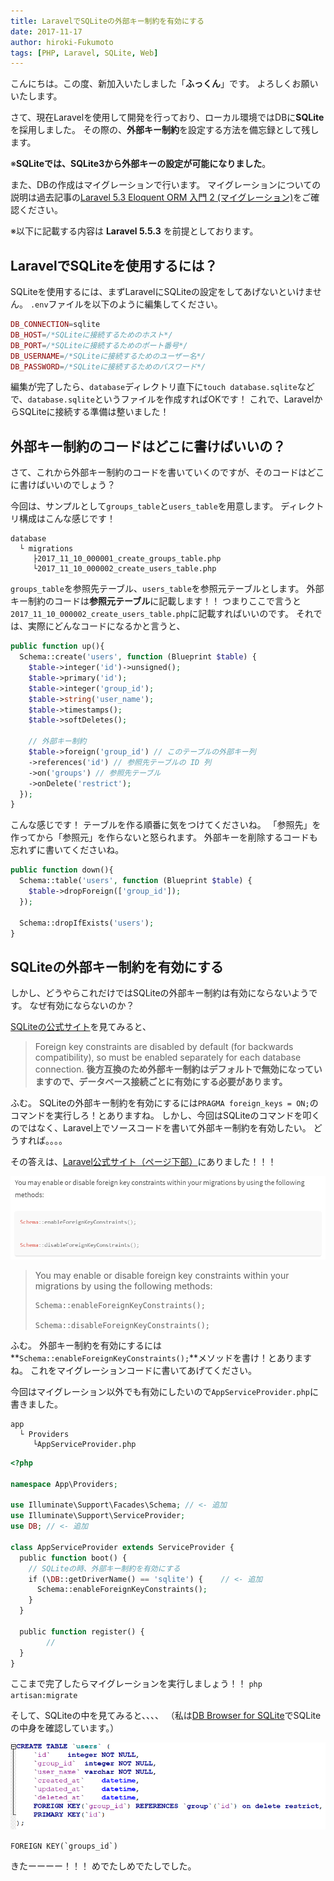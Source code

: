 ```yaml
---
title: LaravelでSQLiteの外部キー制約を有効にする
date: 2017-11-17
author: hiroki-Fukumoto
tags: [PHP, Laravel, SQLite, Web]
---
```


こんにちは。この度、新加入いたしました「**ふっくん**」です。
よろしくお願いいたします。

さて、現在Laravelを使用して開発を行っており、ローカル環境ではDBに**SQLite**を採用しました。
その際の、**外部キー制約**を設定する方法を備忘録として残します。

※**SQLiteでは、SQLite3から外部キーの設定が可能になりました**。

また、DBの作成はマイグレーションで行います。
マイグレーションについての説明は過去記事の[Laravel 5.3 Eloquent ORM 入門 2 (マイグレーション)](/laravel-53-eloquent-orm-2/)をご確認ください。


※以下に記載する内容は **Laravel 5.5.3** を前提としております。

## LaravelでSQLiteを使用するには？

SQLiteを使用するには、まずLaravelにSQLiteの設定をしてあげないといけません。
`.env`ファイルを以下のように編集してください。

```php
DB_CONNECTION=sqlite
DB_HOST=/*SQLiteに接続するためのホスト*/
DB_PORT=/*SQLiteに接続するためのポート番号*/
DB_USERNAME=/*SQLiteに接続するためのユーザー名*/
DB_PASSWORD=/*SQLiteに接続するためのパスワード*/
```

編集が完了したら、`database`ディレクトリ直下に`touch database.sqlite`などで、`database.sqlite`というファイルを作成すればOKです！
これで、LaravelからSQLiteに接続する準備は整いました！

## 外部キー制約のコードはどこに書けばいいの？

さて、これから外部キー制約のコードを書いていくのですが、そのコードはどこに書けばいいのでしょう？

今回は、サンプルとして`groups_table`と`users_table`を用意します。
ディレクトリ構成はこんな感じです！

```
database
  └ migrations
     ├2017_11_10_000001_create_groups_table.php
     └2017_11_10_000002_create_users_table.php
```

`groups_table`を参照先テーブル、`users_table`を参照元テーブルとします。
外部キー制約のコードは**参照元テーブル**に記載します！！
つまりここで言うと`2017_11_10_000002_create_users_table.php`に記載すればいいのです。
それでは、実際にどんなコードになるかと言うと、

```php
public function up(){
  Schema::create('users', function (Blueprint $table) {
    $table->integer('id')->unsigned();
    $table->primary('id');
    $table->integer('group_id');
    $table->string('user_name');
    $table->timestamps();
    $table->softDeletes();

    // 外部キー制約
    $table->foreign('group_id') // このテーブルの外部キー列
    ->references('id') // 参照先テーブルの ID 列
    ->on('groups') // 参照先テーブル
    ->onDelete('restrict');
  });
}
```

こんな感じです！
テーブルを作る順番に気をつけてくださいね。
「参照先」を作ってから「参照元」を作らないと怒られます。
外部キーを削除するコードも忘れずに書いてくださいね。

```php
public function down(){
  Schema::table('users', function (Blueprint $table) {
    $table->dropForeign(['group_id']);
  });

  Schema::dropIfExists('users');
}
```

## SQLiteの外部キー制約を有効にする

しかし、どうやらこれだけではSQLiteの外部キー制約は有効にならないようです。
なぜ有効にならないのか？

[SQLiteの公式サイト](https://sqlite.org/foreignkeys.html)を見てみると、

>Foreign key constraints are disabled by default (for backwards compatibility), so must be enabled separately for each database connection.
>**後方互換のため外部キー制約はデフォルトで無効になっていますので、データベース接続ごとに有効にする必要があります。**

ふむ。
SQLiteの外部キー制約を有効にするには`PRAGMA foreign_keys = ON;`のコマンドを実行しろ！とありますね。
しかし、今回はSQLiteのコマンドを叩くのではなく、Laravel上でソースコードを書いて外部キー制約を有効したい。
どうすれば。。。。

その答えは、[Laravel公式サイト（ページ下部）](https://laravel.com/docs/5.5/migrations)にありました！！！

![](images/enable-sqlite-foreign-key-constraint-with-laravel-1.png)

>You may enable or disable foreign key constraints within your migrations by using the following methods:
>```
>Schema::enableForeignKeyConstraints();
>
>Schema::disableForeignKeyConstraints();
>```

ふむ。
外部キー制約を有効にするには**`Schema::enableForeignKeyConstraints();`**メソッドを書け！とありますね。
これをマイグレーションコードに書いてあげてください。

今回はマイグレーション以外でも有効にしたいので`AppServiceProvider.php`に書きました。

```
app
  └ Providers
     └AppServiceProvider.php
```

```php
<?php

namespace App\Providers;

use Illuminate\Support\Facades\Schema; // <- 追加
use Illuminate\Support\ServiceProvider;
use DB; // <- 追加

class AppServiceProvider extends ServiceProvider {
  public function boot() {
    // SQLiteの時、外部キー制約を有効にする
    if (\DB::getDriverName() == 'sqlite') {    // <- 追加
      Schema::enableForeignKeyConstraints();
    }
  }

  public function register() {
        //
  }
}
```

ここまで完了したらマイグレーションを実行しましょう！！
`php artisan:migrate`

そして、SQLiteの中を見てみると、、、、
（私は[DB Browser for SQLite](http://sqlitebrowser.org/)でSQLiteの中身を確認しています。）

![](images/enable-sqlite-foreign-key-constraint-with-laravel-2.png)

`` FOREIGN KEY(`groups_id`) ``

きたーーーー！！！
めでたしめでたしでした。

